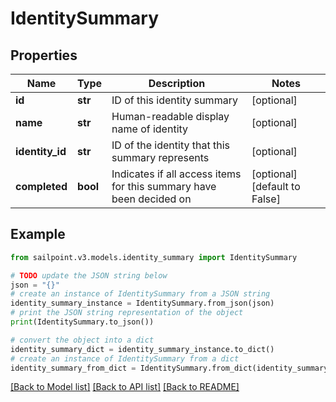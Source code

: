 # IdentitySummary


## Properties

Name | Type | Description | Notes
------------ | ------------- | ------------- | -------------
**id** | **str** | ID of this identity summary | [optional] 
**name** | **str** | Human-readable display name of identity | [optional] 
**identity_id** | **str** | ID of the identity that this summary represents | [optional] 
**completed** | **bool** | Indicates if all access items for this summary have been decided on | [optional] [default to False]

## Example

```python
from sailpoint.v3.models.identity_summary import IdentitySummary

# TODO update the JSON string below
json = "{}"
# create an instance of IdentitySummary from a JSON string
identity_summary_instance = IdentitySummary.from_json(json)
# print the JSON string representation of the object
print(IdentitySummary.to_json())

# convert the object into a dict
identity_summary_dict = identity_summary_instance.to_dict()
# create an instance of IdentitySummary from a dict
identity_summary_from_dict = IdentitySummary.from_dict(identity_summary_dict)
```
[[Back to Model list]](../README.md#documentation-for-models) [[Back to API list]](../README.md#documentation-for-api-endpoints) [[Back to README]](../README.md)


